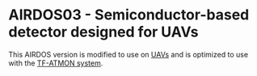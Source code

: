 # AIRDOS03 - Semiconductor-based detector designed for UAVs

This AIRDOS version is modified to use on [UAVs](https://en.wikipedia.org/wiki/Unmanned_aerial_vehicle) and is optimized to use with the [TF-ATMON system](https://www.thunderfly.cz/tf-atmon.html).
